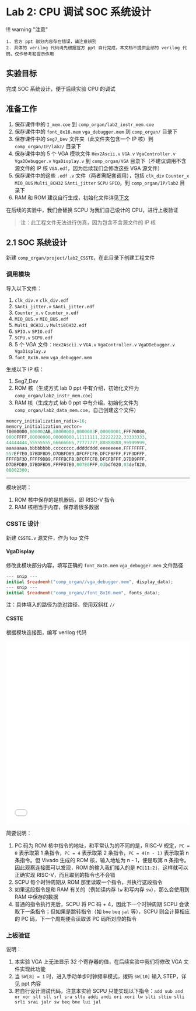 # Lab 2: CPU 调试 SOC 系统设计

<!-- !!! tip "说明"

    此文档正在更新中…… -->

!!! warning "注意"

    1. 官方 ppt 部分内容存在错误，请注意辨别
    2. 具体的 verilog 代码请先根据官方 ppt 自行完成，本文档不提供全部的 verilog 代码，仅作参考和提示作用

## 实验目标

完成 SOC 系统设计，便于后续实验 CPU 的调试

## 准备工作

1. 保存课件中的 `I_mem.coe` 到 `comp_organ/lab2_instr_mem.coe`
2. 保存课件中的 `font_8x16.mem` `vga_debugger.mem` 到 `comp_organ/` 目录下
3. 保存课件中的 `Seg7_Dev` 文件夹（此文件夹包含一个 IP 核）到 `comp_organ/IP/lab2/` 目录下
4. 保存课件中的 5 个 VGA 模块文件 `Hex2Ascii.v` `VGA.v` `VgaController.v` `VgaDDebugger.v` `VgaDisplay.v` 到 `comp_organ/VGA` 目录下（不建议调用不含源文件的 IP 核 `VGA.edf`，因为后续我们会修改这些 VGA 源文件）
5. 保存课件中的这些 `.edf` `.v` 文件（两者需配套调用），包括 `clk_div` `Counter_x` `MIO_BUS` `Multi_8CH32` `SAnti_jitter` `SCPU` `SPIO`，到 `comp_organ/IP/lab2` 目录下
6. RAM 和 ROM 建议自行生成，初始化文件详见[下文](#调用模块)

在后续的实验中，我们会替换 SCPU 为我们自己设计的 CPU，进行上板验证

> 注：此工程文件无法进行仿真，因为包含不含源文件的 IP 核

## 2.1 SOC 系统设计

新建 `comp_organ/project/lab2_CSSTE`，在此目录下创建工程文件

### 调用模块

导入以下文件：

1. `clk_div.v` `clk_div.edf`
2. `SAnti_jitter.v` `SAnti_jitter.edf`
3. `Counter_x.v` `Counter_x.edf`
4. `MIO_BUS.v` `MIO_BUS.edf`
5. `Multi_8CH32.v` `Multi8CH32.edf`
6. `SPIO.v` `SPIO.edf`
7. `SCPU.v` `SCPU.edf`
8. 5 个 VGA 文件：`Hex2Ascii.v` `VGA.v` `VgaController.v` `VgaDDebugger.v` `VgaDisplay.v`
9. `font_8x16.mem` `vga_debugger.mem`

生成以下 IP 核：

1. Seg7_Dev
2. ROM 核（生成方式 lab 0 ppt 中有介绍，初始化文件为 `comp_organ/lab2_instr_mem.coe`）
3. RAM 核（生成方式 lab 0 ppt 中有介绍，初始化文件为 `comp_organ/lab2_data_mem.coe`，自己创建这个文件）

```verilog title="lab2_data_mem.coe" linenums="1"
memory_initialization_radix=16;
memory_initialization_vector=
f0000000,000002AB,80000000,0000003F,00000001,FFF70000,
0000FFFF,80000000,00000000,11111111,22222222,33333333,
44444444,55555555,66666666,77777777,88888888,99999999,
aaaaaaaa,bbbbbbbb,cccccccc,dddddddd,eeeeeeee,FFFFFFFF,
557EF7E0,D7BDFBD9,D7DBFDB9,DFCFFCFB,DFCFBFFF,F7F3DFFF,
FFFFDF3D,FFFF9DB9,FFFFBCFB,DFCFFCFB,DFCFBFFF,D7DB9FFF,
D7DBFDB9,D7BDFBD9,FFFF07E0,007E0FFF,03bdf020,03def820,
08002300;
```

---

模块说明：

1. ROM 核中保存的是机器码，即 RISC-V 指令
2. RAM 核相当于内存，保存着很多数据

### CSSTE 设计

新建 `CSSTE.v` 源文件，作为 top 文件

#### VgaDisplay

修改此模块部分内容，填写正确的 `font_8x16.mem` `vga_debugger.mem` 文件路径

```verilog title="VgaDisplay.v"
--- snip ---
initial $readmemh("comp_organ//vga_debugger.mem", display_data);
--- snip ---
initial $readmemh("comp_organ//font_8x16.mem", fonts_data);
```

注：具体填入的路径为绝对路径，使用双斜杠 `//`

#### CSSTE

根据模块连接图，编写 verilog 代码

<embed src="../../../../../file/computer_organization/lab2/lab2_doc1.pdf" type="application/pdf" width="100%" height="500" />

简要说明：

1. PC 码为 ROM 核中指令的地址，和平常认为的不同的是，RISC-V 规定，`PC = 0` 表示取第 1 条指令，`PC = 4` 表示取第 2 条指令，`PC = 4(n - 1)` 表示取第 n 条指令。但 Vivado 生成的 ROM 核，输入地址为 n - 1，便是取第 n 条指令。因此观察连接图可以发现，ROM 的输入我们接入的是 `PC[11:2]`，这样就可以正确实现 RISC-V，而且取到的指令也不会错
2. SCPU 每个时钟周期从 ROM 那里读取一个指令，并执行这段指令
3. 如果这段指令是和 RAM 有关的（例如读内存 `lw` 和写内存 `sw`），那么会使用到 RAM 中保存的数据
4. 普通的指令执行完后，SCPU 将 PC 码 + 4，因此下一个时钟周期 SCPU 会读取下一条指令；但如果是跳转指令（如 `bne` `beq` `jal` 等），SCPU 则会计算相应的 PC 码，下一个周期便会读取该 PC 码所对应的指令

### 上板验证

说明：

1. 本实验 VGA 上无法显示 32 个寄存器的值，在后续实验中我们将修改 VGA 文件实现此功能
2. 当 `SW[8] = 1` 时，进入手动单步时钟频率模式，拨码 `SW[10]` 输入 STEP，详见 ppt 内容
3. 若自行设计测试代码，注意本实验 SCPU 只能实现以下指令：`add sub and or xor slt sll srl sra sltu addi andi ori xori lw slti sltiu slli srli srai jalr sw beq bne lui jal`